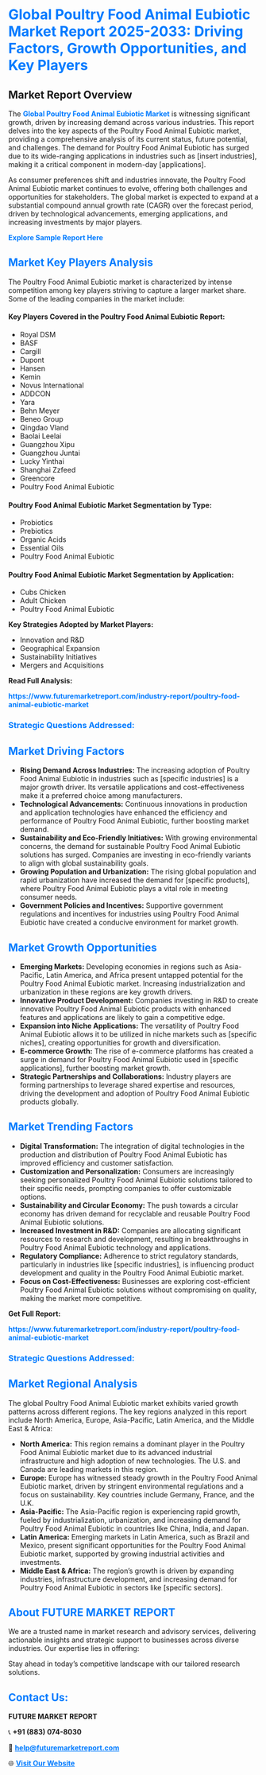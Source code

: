 <h1 style="color: #007BFF;">Global Poultry Food Animal Eubiotic Market Report 2025-2033: Driving Factors, Growth Opportunities, and Key Players</h1>

<section id="overview">
<h2>Market Report Overview</h2>
<p>The <a href="https://www.futuremarketreport.com/industry-report/poultry-food-animal-eubiotic-market" style="color: #007BFF; text-decoration: none;"><strong>Global Poultry Food Animal Eubiotic Market</strong></a> is witnessing significant growth, driven by increasing demand across various industries. This report delves into the key aspects of the Poultry Food Animal Eubiotic market, providing a comprehensive analysis of its current status, future potential, and challenges. The demand for Poultry Food Animal Eubiotic has surged due to its wide-ranging applications in industries such as [insert industries], making it a critical component in modern-day [applications].</p>
<p>As consumer preferences shift and industries innovate, the Poultry Food Animal Eubiotic market continues to evolve, offering both challenges and opportunities for stakeholders. The global market is expected to expand at a substantial compound annual growth rate (CAGR) over the forecast period, driven by technological advancements, emerging applications, and increasing investments by major players.</p>
</section>

<section id="overview">
<p><a href="https://www.futuremarketreport.com/request-sample/reportId=32810" style="color: #007BFF; text-decoration: none;"><strong>Explore Sample Report Here</strong></a></p>
</section>

<section id="key-players">
<h2 style="color: #007BFF;">Market Key Players Analysis</h2>
<p>The Poultry Food Animal Eubiotic market is characterized by intense competition among key players striving to capture a larger market share. Some of the leading companies in the market include:</p>
<h4>Key Players Covered in the Poultry Food Animal Eubiotic Report:</h4>
<ul><li>Royal DSM</li><li>BASF</li><li>Cargill</li><li>Dupont</li><li>Hansen</li><li>Kemin</li><li>Novus International</li><li>ADDCON</li><li>Yara</li><li>Behn Meyer</li><li>Beneo Group</li><li>Qingdao Vland</li><li>Baolai Leelai</li><li>Guangzhou Xipu</li><li>Guangzhou Juntai</li><li>Lucky Yinthai</li><li>Shanghai Zzfeed</li><li>Greencore</li><li>Poultry Food Animal Eubiotic</li></ul>
<h4>Poultry Food Animal Eubiotic Market Segmentation by Type:</h4>
<ul><li>Probiotics</li><li>Prebiotics</li><li>Organic Acids</li><li>Essential Oils</li><li>Poultry Food Animal Eubiotic</li></ul>

<h4>Poultry Food Animal Eubiotic Market Segmentation by Application:</h4>
<ul><li>Cubs Chicken</li><li>Adult Chicken</li><li>Poultry Food Animal Eubiotic</li></ul>
<p><strong>Key Strategies Adopted by Market Players:</strong></p>
<ul>
<li>Innovation and R&D</li>
<li>Geographical Expansion</li>
<li>Sustainability Initiatives</li>
<li>Mergers and Acquisitions</li>
</ul>
</section>

<section>
<p><strong>Read Full Analysis: </strong></p><a href="https://www.futuremarketreport.com/industry-report/poultry-food-animal-eubiotic-market" style="color: #007BFF; text-decoration: none;"><strong>https://www.futuremarketreport.com/industry-report/poultry-food-animal-eubiotic-market</strong></a>
<h3 style="color: #007BFF;">Strategic Questions Addressed:</h3>
</section>

<section id="driving-factors">
<h2 style="color: #007BFF;">Market Driving Factors</h2>
<ul>
<li><strong>Rising Demand Across Industries:</strong> The increasing adoption of Poultry Food Animal Eubiotic in industries such as [specific industries] is a major growth driver. Its versatile applications and cost-effectiveness make it a preferred choice among manufacturers.</li>
<li><strong>Technological Advancements:</strong> Continuous innovations in production and application technologies have enhanced the efficiency and performance of Poultry Food Animal Eubiotic, further boosting market demand.</li>
<li><strong>Sustainability and Eco-Friendly Initiatives:</strong> With growing environmental concerns, the demand for sustainable Poultry Food Animal Eubiotic solutions has surged. Companies are investing in eco-friendly variants to align with global sustainability goals.</li>
<li><strong>Growing Population and Urbanization:</strong> The rising global population and rapid urbanization have increased the demand for [specific products], where Poultry Food Animal Eubiotic plays a vital role in meeting consumer needs.</li>
<li><strong>Government Policies and Incentives:</strong> Supportive government regulations and incentives for industries using Poultry Food Animal Eubiotic have created a conducive environment for market growth.</li>
</ul>
</section>

<section id="growth-opportunities">
<h2 style="color: #007BFF;">Market Growth Opportunities</h2>
<ul>
<li><strong>Emerging Markets:</strong> Developing economies in regions such as Asia-Pacific, Latin America, and Africa present untapped potential for the Poultry Food Animal Eubiotic market. Increasing industrialization and urbanization in these regions are key growth drivers.</li>
<li><strong>Innovative Product Development:</strong> Companies investing in R&D to create innovative Poultry Food Animal Eubiotic products with enhanced features and applications are likely to gain a competitive edge.</li>
<li><strong>Expansion into Niche Applications:</strong> The versatility of Poultry Food Animal Eubiotic allows it to be utilized in niche markets such as [specific niches], creating opportunities for growth and diversification.</li>
<li><strong>E-commerce Growth:</strong> The rise of e-commerce platforms has created a surge in demand for Poultry Food Animal Eubiotic used in [specific applications], further boosting market growth.</li>
<li><strong>Strategic Partnerships and Collaborations:</strong> Industry players are forming partnerships to leverage shared expertise and resources, driving the development and adoption of Poultry Food Animal Eubiotic products globally.</li>
</ul>
</section>

<section id="trending-factors">
<h2 style="color: #007BFF;">Market Trending Factors</h2>
<ul>
<li><strong>Digital Transformation:</strong> The integration of digital technologies in the production and distribution of Poultry Food Animal Eubiotic has improved efficiency and customer satisfaction.</li>
<li><strong>Customization and Personalization:</strong> Consumers are increasingly seeking personalized Poultry Food Animal Eubiotic solutions tailored to their specific needs, prompting companies to offer customizable options.</li>
<li><strong>Sustainability and Circular Economy:</strong> The push towards a circular economy has driven demand for recyclable and reusable Poultry Food Animal Eubiotic solutions.</li>
<li><strong>Increased Investment in R&D:</strong> Companies are allocating significant resources to research and development, resulting in breakthroughs in Poultry Food Animal Eubiotic technology and applications.</li>
<li><strong>Regulatory Compliance:</strong> Adherence to strict regulatory standards, particularly in industries like [specific industries], is influencing product development and quality in the Poultry Food Animal Eubiotic market.</li>
<li><strong>Focus on Cost-Effectiveness:</strong> Businesses are exploring cost-efficient Poultry Food Animal Eubiotic solutions without compromising on quality, making the market more competitive.</li>
</ul>
</section>

<section>
<p><strong>Get Full Report: </strong></p><a href="https://www.futuremarketreport.com/industry-report/poultry-food-animal-eubiotic-market" style="color: #007BFF; text-decoration: none;"><strong>https://www.futuremarketreport.com/industry-report/poultry-food-animal-eubiotic-market</strong></a>
<h3 style="color: #007BFF;">Strategic Questions Addressed:</h3>
</section>


<section id="regional-analysis">
<h2 style="color: #007BFF;">Market Regional Analysis</h2>
<p>The global Poultry Food Animal Eubiotic market exhibits varied growth patterns across different regions. The key regions analyzed in this report include North America, Europe, Asia-Pacific, Latin America, and the Middle East & Africa:</p>
<ul>
<li><strong>North America:</strong> This region remains a dominant player in the Poultry Food Animal Eubiotic market due to its advanced industrial infrastructure and high adoption of new technologies. The U.S. and Canada are leading markets in this region.</li>
<li><strong>Europe:</strong> Europe has witnessed steady growth in the Poultry Food Animal Eubiotic market, driven by stringent environmental regulations and a focus on sustainability. Key countries include Germany, France, and the U.K.</li>
<li><strong>Asia-Pacific:</strong> The Asia-Pacific region is experiencing rapid growth, fueled by industrialization, urbanization, and increasing demand for Poultry Food Animal Eubiotic in countries like China, India, and Japan.</li>
<li><strong>Latin America:</strong> Emerging markets in Latin America, such as Brazil and Mexico, present significant opportunities for the Poultry Food Animal Eubiotic market, supported by growing industrial activities and investments.</li>
<li><strong>Middle East & Africa:</strong> The region’s growth is driven by expanding industries, infrastructure development, and increasing demand for Poultry Food Animal Eubiotic in sectors like [specific sectors].</li>
</ul>
</section>

<footer>
<h2 style="color: #007BFF;">About FUTURE MARKET REPORT</h2>
<p>We are a trusted name in market research and advisory services, delivering actionable insights and strategic support to businesses across diverse industries. Our expertise lies in offering:</p>

<p>Stay ahead in today’s competitive landscape with our tailored research solutions.</p>

<h2 style="color: #007BFF;">Contact Us:</h2>
<p><strong>FUTURE MARKET REPORT</strong></p>
<p>📞 <strong>+91 (883) 074-8030</strong></p>
<p>📧 <strong><a href="mailto:help@futuremarketreport.com" style="color: #007BFF;">help@futuremarketreport.com</a></strong></p>
<p>🌐 <strong><a href="https://www.futuremarketreport.com/" style="color: #007BFF;">Visit Our Website</a></strong></p>
</footer>